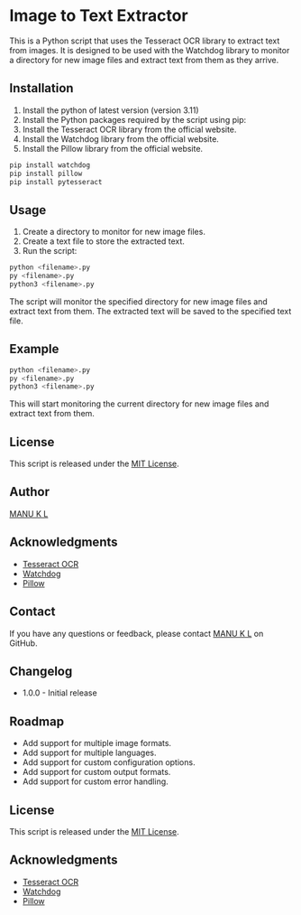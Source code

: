 
# Image to Text Extractor

This is a Python script that uses the Tesseract OCR library to extract text from images. It is designed to be used with the Watchdog library to monitor a directory for new image files and extract text from them as they arrive.

## Installation

1. Install the python of latest version (version 3.11)
2. Install the Python packages required by the script using pip:
3. Install the Tesseract OCR library from the official website.
4. Install the Watchdog library from the official website.
5. Install the Pillow library from the official website.

```bash
pip install watchdog
pip install pillow
pip install pytesseract
```
## Usage

1. Create a directory to monitor for new image files.
2. Create a text file to store the extracted text.
3. Run the script:

```bash
python <filename>.py
py <filename>.py
python3 <filename>.py
```

The script will monitor the specified directory for new image files and extract text from them. The extracted text will be saved to the specified text file.

## Example

```bash
python <filename>.py
py <filename>.py
python3 <filename>.py
```

This will start monitoring the current directory for new image files and extract text from them.

## License

This script is released under the [MIT License](LICENSE).

## Author

[MANU K L](https://github.com/manukl535)

## Acknowledgments

- [Tesseract OCR](https://github.com/UB-Mannheim/tesseract/wiki)
- [Watchdog](https://github.com/gorakhargosh/watchdog)
- [Pillow](https://pillow.readthedocs.io/en/stable/)

## Contact

If you have any questions or feedback, please contact [MANU K L](https://github.com/manukl535) on GitHub.

## Changelog

- 1.0.0 - Initial release

## Roadmap

- Add support for multiple image formats.
- Add support for multiple languages.
- Add support for custom configuration options.
- Add support for custom output formats.
- Add support for custom error handling.


## License

This script is released under the [MIT License](LICENSE).

## Acknowledgments

- [Tesseract OCR](https://github.com/UB-Mannheim/tesseract/wiki)
- [Watchdog](https://github.com/gorakhargosh/watchdog)
- [Pillow](https://pillow.readthedocs.io/en/stable/)



